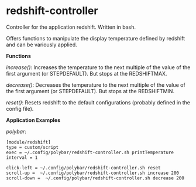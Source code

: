 # redshift-controller
Controller for the application redshift.
Written in bash.

Offers functions to manipulate the display temperature defined by redshift and can be variously applied.

**Functions**

*increase()*: Increases the temperature to the next multiple of the value
of the first argument (or STEPDEFAULT).
But stops at the REDSHIFTMAX.

*decrease()*: Decreases the temperature to the next multiple of the value
of the first argument (or STEPDEFAULT).
But stops at the REDSHIFTMIN.

*reset()*: Resets redshift to the default configurations
(probably defined in the config file).

**Application Examples**

*polybar*:
```
[module/redshift]
type = custom/script
exec = ~/.config/polybar/redshift-controller.sh printTemperature
interval = 1

click-left = ~/.config/polybar/redshift-controller.sh reset
scroll-up =  ~/.config/polybar/redshift-controller.sh increase 200
scroll-down =  ~/.config/polybar/redshift-controller.sh decrease 200
```
